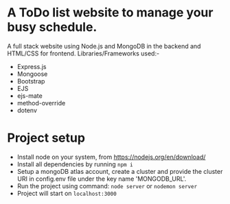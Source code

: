 # A ToDo list website to manage your busy schedule.
A full stack website using Node.js and MongoDB in the backend and HTML/CSS for frontend.
Libraries/Frameworks used:-
* Express.js
* Mongoose
* Bootstrap
* EJS
* ejs-mate
* method-override
* dotenv

# Project setup
* Install node on your system, from https://nodejs.org/en/download/
* Install all dependencies by running ```npm i```
* Setup a mongoDB atlas account, create a cluster and provide the cluster URI in config.env file under the key name 'MONGODB_URL'.
* Run the project using command: ```node server``` or ```nodemon server```
* Project will start on ```localhost:3000```
